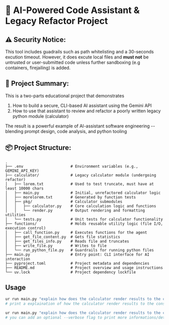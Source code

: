 # 🤖 AI-Powered Code Assistant & Legacy Refactor Project

## ⚠️ Security Notice:

This tool includes guadrails such as path whitelisting and a 30-seconds excution timeout. However, it does excute local files and **must not** be untrusted or user-submitted code unless further sandboxing (e.g containers, firejailing) is added.

## 🧠 Project Summary:

This is a two-parts educational project that demonstrates

1. How to build a secure, CLI-based AI assistant using the Gemini API
2. How to use that assistant to review and refactor a poorly written legacy python module (calculator)

The result is a powerful example of AI-assistant software engineering -- blending prompt design, code analysis, and python tooling

## 📦 Project Structure:
```
.
├── .env                     # Environment variables (e.g., GEMINI_API_KEY)
├── calculator/              # Legacy calculator module (undergoing refactor)
│   ├── lorem.txt            # Used to test truncate, must have at least 10000 chars
│   ├── main.py              # Initial, unrefactored calculator logic
│   ├── morelorem.txt        # Generated by function tests
│   ├── pkg/                 # Calculator submodules
│   │   ├── calculator.py    # Core calculation logic and functions
│   │   └── render.py        # Output rendering and formatting utilities
│   └── tests.py             # Unit tests for calculator functionality
├── functions/               # Holds reusable utility logic (file I/O, execution control)
│   ├── call_function.py     # Executes functions for the agent
│   ├── get_file_content.py  # Gets file statistics
│   ├── get_files_info.py    # Reads file and truncates
│   ├── write_file.py        # Writes to file
│   └── run_python_file.py   # Guardrails for running python files
├── main.py                  # Entry point: CLI interface for AI interaction
├── pyproject.toml           # Project metadata and dependencies
├── README.md                # Project overview and usage instructions
└── uv.lock                  # Project dependency lockfile
```

## Usage

```python
ur run main.py "explain how does the calculator render results to the console."
# print a explaination of how the calculator render results to the console

ur run main.py "explain how does the calculator render results to the console." --verbose
# you can add an optional --verbose flag to print more informations/details.
```
